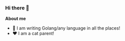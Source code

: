 ### Hi there 👋

<!--
**ZhuoxiLi/ZhuoxiLi** is a ✨ _special_ ✨ repository because its `README.md` (this file) appears on your GitHub profile.

Here are some ideas to get you started:

- 🔭 I’m currently working on ...
- 🌱 I’m currently learning ...
- 👯 I’m looking to collaborate on ...
- 🤔 I’m looking for help with ...
- 💬 Ask me about ...
- 📫 How to reach me: ...
- 😄 Pronouns: ...
- ⚡ Fun fact: ...
-->
**About me**
- 💼 I am writing Golang/any language in all the places!
- ❤️ I am a cat parent!

<!--
[![Anurag's GitHub stats](https://github-readme-stats.vercel.app/api?username=ZhuoxiLi&hide=stars&theme=shades-of-purple)](https://github.com/anuraghazra/github-readme-stats)
-->
